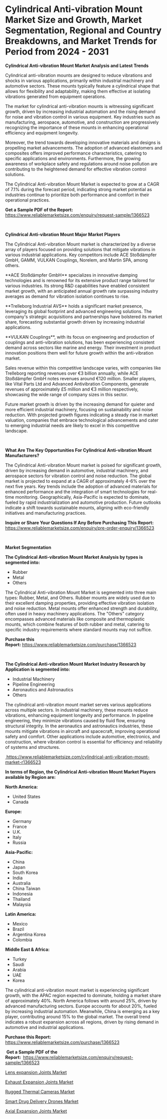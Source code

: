 <p><h1>Cylindrical Anti-vibration Mount Market Size and Growth, Market Segmentation, Regional and Country Breakdowns, and Market Trends for Period from 2024 -  2031</h1></p><p><strong>Cylindrical Anti-vibration Mount Market Analysis and Latest Trends</strong></p>
<p><p>Cylindrical anti-vibration mounts are designed to reduce vibrations and shocks in various applications, primarily within industrial machinery and automotive sectors. These mounts typically feature a cylindrical shape that allows for flexibility and adaptability, making them effective at isolating vibrations generated from equipment operations. </p><p>The market for cylindrical anti-vibration mounts is witnessing significant growth, driven by increasing industrial automation and the rising demand for noise and vibration control in various equipment. Key industries such as manufacturing, aerospace, automotive, and construction are progressively recognizing the importance of these mounts in enhancing operational efficiency and equipment longevity.</p><p>Moreover, the trend towards developing innovative materials and designs is propelling market advancements. The adoption of advanced elastomers and composites offers improved performance characteristics, catering to specific applications and environments. Furthermore, the growing awareness of workplace safety and regulations around noise pollution are contributing to the heightened demand for effective vibration control solutions.</p><p>The Cylindrical Anti-vibration Mount Market is expected to grow at a CAGR of 7.1% during the forecast period, indicating strong market potential as industries continue to prioritize both performance and comfort in their operational practices.</p></p>
<p><strong>Get a Sample PDF of the Report:&nbsp;</strong> <a href="https://www.reliablemarketsize.com/enquiry/request-sample/1366523">https://www.reliablemarketsize.com/enquiry/request-sample/1366523</a></p>
<p>&nbsp;</p>
<p><strong>Cylindrical Anti-vibration Mount Major Market Players</strong></p>
<p><p>The Cylindrical Anti-vibration Mount market is characterized by a diverse array of players focused on providing solutions that mitigate vibrations in various industrial applications. Key competitors include ACE Stoßdämpfer GmbH, GAMM, VULKAN Couplings, Norelem, and Martin SPA, among others.</p><p>**ACE Stoßdämpfer GmbH** specializes in innovative damping technologies and is renowned for its extensive product range tailored for various industries. Its strong R&D capabilities have enabled consistent market growth, with an anticipated annual growth rate surpassing industry averages as demand for vibration isolation continues to rise.</p><p>**Trelleborg Industrial AVS** holds a significant market presence, leveraging its global footprint and advanced engineering solutions. The company's strategic acquisitions and partnerships have bolstered its market share, forecasting substantial growth driven by increasing industrial applications.</p><p>**VULKAN Couplings**, with its focus on engineering and production of couplings and anti-vibration solutions, has been experiencing consistent demand across sectors like marine and energy. Their investment in product innovation positions them well for future growth within the anti-vibration market.</p><p>Sales revenue within this competitive landscape varies, with companies like Trelleborg reporting revenues over €3 billion annually, while ACE Stoßdämpfer GmbH notes revenues around €120 million. Smaller players, like Vital Parts Ltd and Advanced Antivibration Components, generate revenues of approximately £5 million and €3 million respectively, showcasing the wide range of company sizes in this sector.</p><p>Future market growth is driven by the increasing demand for quieter and more efficient industrial machinery, focusing on sustainability and noise reduction. With projected growth figures indicating a steady rise in market valuation, companies that embrace technological advancements and cater to emerging industrial needs are likely to excel in this competitive landscape.</p></p>
<p>&nbsp;</p>
<p><strong>What Are The Key Opportunities For Cylindrical Anti-vibration Mount Manufacturers?</strong></p>
<p><p>The Cylindrical Anti-vibration Mount market is poised for significant growth, driven by increasing demand in automotive, industrial machinery, and aerospace sectors for vibration control and noise reduction. The global market is projected to expand at a CAGR of approximately 4-6% over the next five years. Key trends include the adoption of advanced materials for enhanced performance and the integration of smart technologies for real-time monitoring. Geographically, Asia-Pacific is expected to dominate, fueled by rapid industrialization and automotive production. Future outlooks indicate a shift towards sustainable mounts, aligning with eco-friendly initiatives and manufacturing practices.</p></p>
<p><strong>Inquire or Share Your Questions If Any Before Purchasing This Report:</strong> <a href="https://www.reliablemarketsize.com/enquiry/pre-order-enquiry/1366523">https://www.reliablemarketsize.com/enquiry/pre-order-enquiry/1366523</a></p>
<p>&nbsp;</p>
<p><strong>Market Segmentation</strong></p>
<p><strong>The Cylindrical Anti-vibration Mount Market Analysis by types is segmented into:</strong></p>
<p><ul><li>Rubber</li><li>Metal</li><li>Others</li></ul></p>
<p><p>The Cylindrical Anti-vibration Mount Market is segmented into three main types: Rubber, Metal, and Others. Rubber mounts are widely used due to their excellent damping properties, providing effective vibration isolation and noise reduction. Metal mounts offer enhanced strength and durability, often used in heavy machinery applications. The "Others" category encompasses advanced materials like composite and thermoplastic mounts, which combine features of both rubber and metal, catering to specific industry requirements where standard mounts may not suffice.</p></p>
<p><strong>Purchase this Report:&nbsp;</strong><a href="https://www.reliablemarketsize.com/purchase/1366523">https://www.reliablemarketsize.com/purchase/1366523</a></p>
<p>&nbsp;</p>
<p><strong>The Cylindrical Anti-vibration Mount Market Industry Research by Application is segmented into:</strong></p>
<p><ul><li>Industrial Machinery</li><li>Pipeline Engineering</li><li>Aeronautics and Astronautics</li><li>Others</li></ul></p>
<p><p>The cylindrical anti-vibration mount market serves various applications across multiple sectors. In industrial machinery, these mounts reduce vibrations, enhancing equipment longevity and performance. In pipeline engineering, they minimize vibrations caused by fluid flow, ensuring structural integrity. In the aeronautics and astronautics industries, these mounts mitigate vibrations in aircraft and spacecraft, improving operational safety and comfort. Other applications include automotive, electronics, and construction, where vibration control is essential for efficiency and reliability of systems and structures.</p></p>
<p><a href="https://www.reliablemarketsize.com/cylindrical-anti-vibration-mount-market-r1366523">&nbsp;https://www.reliablemarketsize.com/cylindrical-anti-vibration-mount-market-r1366523</a></p>
<p><strong>In terms of Region, the Cylindrical Anti-vibration Mount Market Players available by Region are:</strong></p>
<p>
    <p> <strong> North America: </strong>
        <ul>
            <li>United States</li>
            <li>Canada</li>
        </ul>
        </p> 
    <p> <strong> Europe: </strong>
        <ul>
            <li>Germany</li>
            <li>France</li>
            <li>U.K.</li>
            <li>Italy</li>
            <li>Russia</li>
        </ul>
        </p> 
    <p> <strong> Asia-Pacific: </strong>
        <ul>
            <li>China</li>
            <li>Japan</li>
            <li>South Korea</li>
            <li>India</li>
            <li>Australia</li>
            <li>China Taiwan</li>
            <li>Indonesia</li>
            <li>Thailand</li>
            <li>Malaysia</li>
        </ul>
        </p> 
    <p> <strong> Latin America: </strong>
        <ul>
            <li>Mexico</li>
            <li>Brazil</li>
            <li>Argentina Korea</li>
            <li>Colombia</li>
        </ul>
        </p> 
    <p> <strong> Middle East & Africa: </strong>
        <ul>
            <li>Turkey</li>
            <li>Saudi</li>
            <li>Arabia</li>
            <li>UAE</li>
            <li>Korea</li>
        </ul>
    </p>
    </p>
<p><p>The cylindrical anti-vibration mount market is experiencing significant growth, with the APAC region expected to dominate, holding a market share of approximately 40%. North America follows with around 25%, driven by advanced manufacturing sectors. Europe accounts for about 20%, fueled by increasing industrial automation. Meanwhile, China is emerging as a key player, contributing around 15% to the global market. The overall trend indicates a robust expansion across all regions, driven by rising demand in automotive and industrial applications.</p></p>
<p><strong>Purchase this Report: </strong><a href="https://www.reliablemarketsize.com/purchase/1366523">https://www.reliablemarketsize.com/purchase/1366523</a></p>
<p>&nbsp;<strong>Get a Sample PDF of the Report:&nbsp;&nbsp;</strong><a href="https://www.reliablemarketsize.com/enquiry/request-sample/1366523">https://www.reliablemarketsize.com/enquiry/request-sample/1366523</a></p>
<p><strong></strong></p>
<p><p><a href="https://www.linkedin.com/pulse/what-growth-drivers-lens-expansion-joints-market-comprehensive-tvibe?trackingId=Dux%2Fv7L%2FT12LqV2nvvNAxg%3D%3D">Lens expansion Joints Market</a></p><p><a href="https://www.linkedin.com/pulse/global-exhaust-expansion-joints-market-product-type-application-0dgde?trackingId=Naec1juxSmeKK6kFLFNLJA%3D%3D">Exhaust Expansion Joints Market</a></p><p><a href="https://issuu.com/reportprime-2/docs/rugged-thermal-cameras-market-size-_4fd0231ae02345">Rugged Thermal Cameras Market</a></p><p><a href="https://issuu.com/reportprime-2/docs/smart-drug-delivery-drones-market-s_2e4c2381125df2">Smart Drug Delivery Drones Market</a></p><p><a href="https://www.linkedin.com/pulse/axial-expansion-joints-market-strategic-insights-product-ymdbe?trackingId=crYLfyL8QvaG%2ByM5ojM2EQ%3D%3D">Axial Expansion Joints Market</a></p></p>